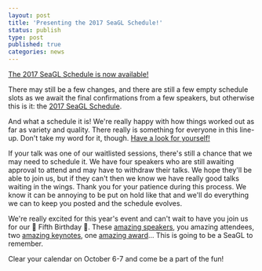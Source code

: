 ```yaml
---
layout: post
title: 'Presenting the 2017 SeaGL Schedule!'
status: publish
type: post
published: true
categories: news
---
```


[The 2017 SeaGL Schedule is now available!](https://osem.seagl.org/conferences/seagl2017/schedule)

There may still be a few changes, and there are still a few empty schedule slots as we await the final confirmations from a few speakers, but otherwise this is it: the [2017 SeaGL Schedule](https://osem.seagl.org/conferences/seagl2017/schedule).

And what a schedule it is! We're really happy with how things worked out as far as variety and quality. There really is something for everyone in this line-up. Don't take my word for it, though. [Have a look for yourself!](https://osem.seagl.org/conferences/seagl2017/schedule)

If your talk was one of our waitlisted sessions, there's still a chance that we may need to schedule it. We have four speakers who are still awaiting approval to attend and may have to withdraw their talks. We hope they'll be able to join us, but if they can't then we know we have really good talks waiting in the wings. Thank you for your patience during this process. We know it can be annoying to be put on hold like that and we'll do everything we can to keep you posted and the schedule evolves.

We're really excited for this year's event and can't wait to have you join us for our 🎂 Fifth Birthday 🎂. These [amazing speakers](https://osem.seagl.org/conferences/seagl2017/schedule), you amazing attendees, two [amazing keynotes](https://seagl.org/news/2017/07/25/Keynote_Announce.html), one [amazing award](https://seagl.org/news/2017/08/19/CA_nomsclosing.html)… This is going to be a SeaGL to remember.

Clear your calendar on October 6-7 and come be a part of the fun!
